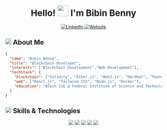 <div align="center">

  <h1>Hello! <img src="https://media.giphy.com/media/hvRJCLFzcasrR4ia7z/giphy.gif" width="35px" height="35px"> I'm Bibin Benny</h1>
  
  <a href="https://www.linkedin.com/in/bibinbennypeter/">
    <img src="https://img.shields.io/badge/LinkedIn-%230A66C2.svg?style=for-the-badge&logo=linkedin&logoColor=white" alt="LinkedIn">
  </a>
  <a href="https://github.io/bibinbennypeter">
    <img src="https://img.shields.io/badge/Website-%23171717.svg?style=for-the-badge&logo=google-chrome&logoColor=white" alt="Website">
  </a>
</div>


<h2 align="left">
  <img src="https://media2.giphy.com/media/QssGEmpkyEOhBCb7e1/giphy.gif?cid=ecf05e47a0n3gi1bfqntqmob8g9aid1oyj2wr3ds3mg700bl&rid=giphy.gif" width="20px" height="20px"> 
  About Me 
</h2>

```json
{
  "name": "Bibin Benny",
  "title": "Blockchain Developer",
  "interests": ["Blockchain Development","Web Development"],
  "techStack": {
    "blockchain": ["Solidity", "Ether.js", "Web3.js", "Hardhat", "Foundry", "IPFS"],
    "web": ["React.js", "Tailwind CSS", "Node.js", "Docker"],
    "education": "BTech CSE @ Federal Institute of Science and Technology"
  }
}

```

<h2 align="left">
  <img src="https://media2.giphy.com/media/QssGEmpkyEOhBCb7e1/giphy.gif?cid=ecf05e47a0n3gi1bfqntqmob8g9aid1oyj2wr3ds3mg700bl&rid=giphy.gif" width="20px" height="20px">
  Skills & Technologies
</h2>

<div align="center">
  <img src="https://skillicons.dev/icons?i=js,ts,solidity,python" />
  <img src="https://skillicons.dev/icons?i=react,tailwind,html,css,scss,nodejs,express,ipfs" />
  <img src="https://skillicons.dev/icons?i=docker,git,github,gitlab" />
  <img src="https://skillicons.dev/icons?i=linux,vim,lua" />
  <img src="https://skillicons.dev/icons?i=postgresql,mysql,mongodb" />
</div>
